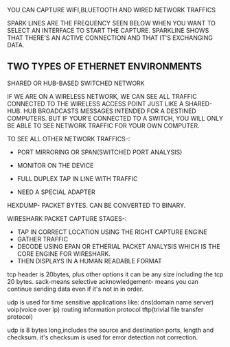 YOU CAN CAPTURE WIFI,BLUETOOTH AND WIRED NETWORK TRAFFICS

SPARK LINES ARE THE FREQUENCY SEEN BELOW WHEN YOU WANT TO SELECT AN INTERFACE TO START THE CAPTURE.  SPARKLINE SHOWS THAT THERE'S AN ACTIVE CONNECTION AND THAT IT'S EXCHANGING DATA.

TWO TYPES OF ETHERNET ENVIRONMENTS
--

SHARED OR HUB-BASED
SWITCHED NETWORK

IF WE ARE ON A WIRELESS NETWORK, WE CAN SEE ALL TRAFFIC CONNECTED TO THE WIRELESS ACCESS POINT JUST LIKE A SHARED-HUB. HUB BROADCASTS MESSAGES INTENDED FOR A DESTINED COMPUTERS. BUT IF YOUR'E CONNECTED TO A SWITCH, YOU WILL ONLY BE ABLE TO SEE NETWORK TRAFFIC FOR YOUR OWN COMPUTER. 

TO SEE ALL OTHER NETWORK TRAFFICS-:
- PORT MIRRORING OR SPAN(SWITCHED PORT ANALYSIS)
  
- MONITOR ON THE DEVICE
  
- FULL DUPLEX TAP IN LINE WITH TRAFFIC
  
- NEED A SPECIAL ADAPTER
  
HEXDUMP- PACKET BYTES. CAN BE CONVERTED TO BINARY.

WIRESHARK PACKET CAPTURE STAGES-:
- TAP IN CORRECT LOCATION USING THE RIGHT CAPTURE ENGINE
- GATHER TRAFFIC
- DECODE USING EPAN OR ETHERIAL PACKET ANALYSIS WHICH IS THE CORE ENGINE FOR WIRESHARK.
- THEN DISPLAYS IN A HUMAN READABLE FORMAT

tcp header is 20bytes, plus other options it can be any size including the tcp 20 bytes.
sack-means selective acknowledgement- means you can continue sending data even if it's not in in order.

udp is used for time sensitive applications like:
dns(domain name server)
voip(voice over ip)
routing information protocol
tftp(trivial file transfer protocol)

udp is 8 bytes long,includes the source and destination ports, length and checksum. it's checksum is used for error detection not correction. 
